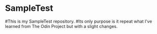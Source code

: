 # SampleTest
#This is my SampleTest repository.
#Its only purpose is it repeat what I've learned from The Odin Project but with a slight changes.
